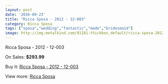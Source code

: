 ```yaml
---
layout: post
date: '2016-09-23'
title: "Ricca Sposa - 2012 - 12-003"
category: Ricca Sposa
tags: ["sposa","wedding","fantastic","made","bridesmaid"]
image: http://img.metalkind.com/91181-thickbox_default/ricca-sposa-2012-12-003.jpg
---
```

Ricca Sposa - 2012 - 12-003

On Sales: **$293.99**
<a href="https://www.metalkind.com/en/ricca-sposa/21675-ricca-sposa-2012-12-003.html"><amp-img layout="responsive" width="600" height="600" src="//img.metalkind.com/91181-thickbox_default/ricca-sposa-2012-12-003.jpg" alt="Ricca Sposa - 2012 - 12-003 0" /></a>
<a href="https://www.metalkind.com/en/ricca-sposa/21675-ricca-sposa-2012-12-003.html"><amp-img layout="responsive" width="600" height="600" src="//img.metalkind.com/91184-thickbox_default/ricca-sposa-2012-12-003.jpg" alt="Ricca Sposa - 2012 - 12-003 1" /></a>
<a href="https://www.metalkind.com/en/ricca-sposa/21675-ricca-sposa-2012-12-003.html"><amp-img layout="responsive" width="600" height="600" src="//img.metalkind.com/91186-thickbox_default/ricca-sposa-2012-12-003.jpg" alt="Ricca Sposa - 2012 - 12-003 2" /></a>

Buy it: [Ricca Sposa - 2012 - 12-003](https://www.metalkind.com/en/ricca-sposa/21675-ricca-sposa-2012-12-003.html "Ricca Sposa - 2012 - 12-003")

View more: [Ricca Sposa](https://www.metalkind.com/en/171-ricca-sposa "Ricca Sposa")